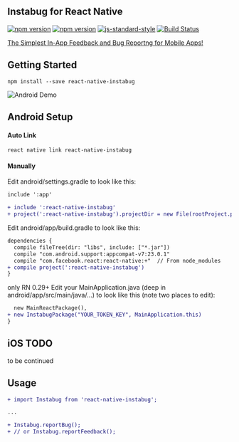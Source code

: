 ## Instabug for React Native

[![npm version](http://img.shields.io/npm/v/react-native-instabug.svg?style=flat-square)](https://npmjs.org/package/react-native-instabug "View this project on npm")
[![npm version](http://img.shields.io/npm/dm/react-native-instabug.svg?style=flat-square)](https://npmjs.org/package/react-native-instabug "View this project on npm")
[![js-standard-style](https://img.shields.io/badge/code%20style-standard-brightgreen.svg?style=flat)](http://standardjs.com/)
[![Build Status](https://travis-ci.org/Kennytian/react-native-instabug.svg?branch=master)](https://travis-ci.org/Kennytian/react-native-instabug)


[The Simplest In-App Feedback and Bug Reportng for Mobile Apps! ](https://instabug.com/developers)

## Getting Started

`npm install --save react-native-instabug`

![Android Demo](http://ww4.sinaimg.cn/mw690/77c29b23jw1f89gh1t08dj20f40nadgt.jpg)

## Android Setup

#### Auto Link

`react native link react-native-instabug`

#### Manually
Edit android/settings.gradle to look like this:

```diff
include ':app'

+ include ':react-native-instabug'
+ project(':react-native-instabug').projectDir = new File(rootProject.projectDir, '../node_modules/react-native-instabug/android')
```

Edit android/app/build.gradle to look like this:
```diff
dependencies {
  compile fileTree(dir: "libs", include: ["*.jar"])
  compile "com.android.support:appcompat-v7:23.0.1"
  compile "com.facebook.react:react-native:+"  // From node_modules
+ compile project(':react-native-instabug')
}
```

only RN 0.29+ Edit your MainApplication.java (deep in android/app/src/main/java/...) to look like this (note two places to edit):
```diff
  new MainReactPackage(),
+ new InstabugPackage("YOUR_TOKEN_KEY", MainApplication.this)
}
```


## iOS TODO
to be continued


## Usage
```diff
+ import Instabug from 'react-native-instabug';

...

+ Instabug.reportBug();
+ // or Instabug.reportFeedback();
```